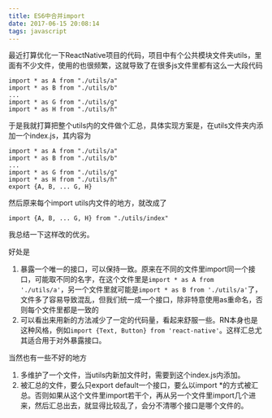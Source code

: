 ```yaml
---
title: ES6中合并import
date: 2017-06-15 20:08:14
tags: javascript
---
```


最近打算优化一下ReactNative项目的代码，项目中有个公共模块文件夹utils，里面有不少文件，使用的也很频繁，这就导致了在很多js文件里都有这么一大段代码

	import * as A from "./utils/a" 
	import * as B from "./utils/b" 
	...
	import * as G from "./utils/g" 
	import * as H from "./utils/h" 
于是我就打算把整个utils内的文件做个汇总，具体实现方案是，在utils文件夹内添加一个index.js，其内容为

	import * as A from "./utils/a" 
	import * as B from "./utils/b" 
	...
	import * as G from "./utils/g" 
	import * as H from "./utils/h"
	export {A, B, ... G, H}
然后原来每个import utils内文件的地方，就改成了

	import {A, B, ... G, H} from "./utils/index"
我总结一下这样改的优劣。

好处是
1. 暴露一个唯一的接口，可以保持一致。原来在不同的文件里import同一个接口，可能取不同的名字，在这个文件里是`import * as A from './utils/a'`，另一个文件里就可能是`import * as B from './utils/a'`了，文件多了容易导致混乱，但我们统一成一个接口，除非特意使用as重命名，否则每个文件里都是一致的
2. 可以看出来用新的方法减少了一定的代码量，看起来舒服一些。RN本身也是这种风格，例如`import {Text, Button} from 'react-native'`。这样汇总尤其适合用于对外暴露接口。

当然也有一些不好的地方
1. 多维护了一个文件，当utils内新加文件时，需要到这个index.js内添加。
2. 被汇总的文件，要么只export default一个接口，要么以import *的方式被汇总。否则如果从这个文件里import若干个，再从另一个文件里import几个进来，然后汇总出去，就显得比较乱了，会分不清哪个接口是哪个文件的。
